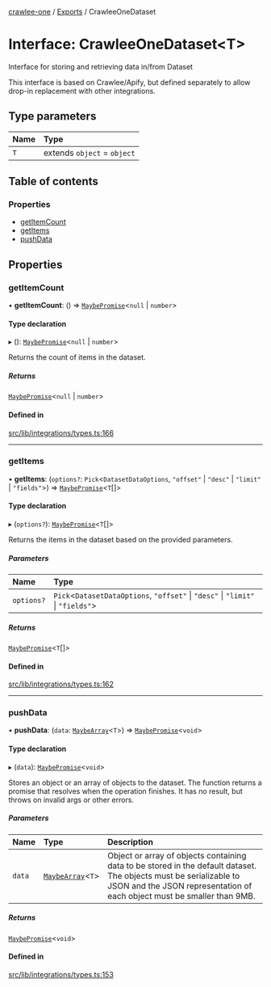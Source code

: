 [crawlee-one](../README.md) / [Exports](../modules.md) / CrawleeOneDataset

# Interface: CrawleeOneDataset<T\>

Interface for storing and retrieving data in/from Dataset

This interface is based on Crawlee/Apify, but defined separately to allow
drop-in replacement with other integrations.

## Type parameters

| Name | Type |
| :------ | :------ |
| `T` | extends `object` = `object` |

## Table of contents

### Properties

- [getItemCount](CrawleeOneDataset.md#getitemcount)
- [getItems](CrawleeOneDataset.md#getitems)
- [pushData](CrawleeOneDataset.md#pushdata)

## Properties

### getItemCount

• **getItemCount**: () => [`MaybePromise`](../modules.md#maybepromise)<``null`` \| `number`\>

#### Type declaration

▸ (): [`MaybePromise`](../modules.md#maybepromise)<``null`` \| `number`\>

Returns the count of items in the dataset.

##### Returns

[`MaybePromise`](../modules.md#maybepromise)<``null`` \| `number`\>

#### Defined in

[src/lib/integrations/types.ts:166](https://github.com/JuroOravec/crawlee-one/blob/a1c29c5/src/lib/integrations/types.ts#L166)

___

### getItems

• **getItems**: (`options?`: `Pick`<`DatasetDataOptions`, ``"offset"`` \| ``"desc"`` \| ``"limit"`` \| ``"fields"``\>) => [`MaybePromise`](../modules.md#maybepromise)<`T`[]\>

#### Type declaration

▸ (`options?`): [`MaybePromise`](../modules.md#maybepromise)<`T`[]\>

Returns the items in the dataset based on the provided parameters.

##### Parameters

| Name | Type |
| :------ | :------ |
| `options?` | `Pick`<`DatasetDataOptions`, ``"offset"`` \| ``"desc"`` \| ``"limit"`` \| ``"fields"``\> |

##### Returns

[`MaybePromise`](../modules.md#maybepromise)<`T`[]\>

#### Defined in

[src/lib/integrations/types.ts:162](https://github.com/JuroOravec/crawlee-one/blob/a1c29c5/src/lib/integrations/types.ts#L162)

___

### pushData

• **pushData**: (`data`: [`MaybeArray`](../modules.md#maybearray)<`T`\>) => [`MaybePromise`](../modules.md#maybepromise)<`void`\>

#### Type declaration

▸ (`data`): [`MaybePromise`](../modules.md#maybepromise)<`void`\>

Stores an object or an array of objects to the dataset. The function returns a promise
that resolves when the operation finishes. It has no result, but throws on invalid args
or other errors.

##### Parameters

| Name | Type | Description |
| :------ | :------ | :------ |
| `data` | [`MaybeArray`](../modules.md#maybearray)<`T`\> | Object or array of objects containing data to be stored in the default dataset. The objects must be serializable to JSON and the JSON representation of each object must be smaller than 9MB. |

##### Returns

[`MaybePromise`](../modules.md#maybepromise)<`void`\>

#### Defined in

[src/lib/integrations/types.ts:153](https://github.com/JuroOravec/crawlee-one/blob/a1c29c5/src/lib/integrations/types.ts#L153)
